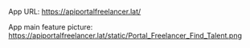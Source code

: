 App URL: https://apiportalfreelancer.lat/

App main feature picture: https://apiportalfreelancer.lat/static/Portal_Freelancer_Find_Talent.png

